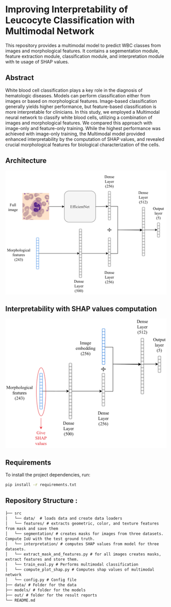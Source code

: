 # Improving Interpretability of Leucocyte Classification with Multimodal Network

This repository provides a multimodal model to predict WBC classes from images and morphological features. It contains a segementation module, feature extraction module, classification module, and interpretation module with te usage of SHAP values.

## Abstract
White blood cell classification plays a key role in the diagnosis of hematologic diseases. Models can perform classification either from images or based on morphological features. Image-based classification generally yields higher performance, but feature-based classification is more interpretable for clinicians. In this study, we employed a Multimodal neural network to classify white blood cells, utilizing a combination of images and morphological features. We compared this approach with image-only and feature-only training. While the highest performance was achieved with image-only training, the Multimodal model provided enhanced interpretability by the computation of SHAP values, and revealed crucial morphological features for biological characterization of the cells.

## Architecture
![alt text](architecture.png "Architecture of the Multimodal network. The network comprises two branches, one for each modality. They are fused through concatenation before the final dense layer, which gives the class prediction. Feature branch can be used to compute SHAP values")

## Interpretability with SHAP values computation
![alt text](subnetwork.png "Subnetwork used for SHAP value computation. Image embeddings are output by EfficientNet and concatenated to morphological features. SHAP values are only computed with respect to morphological features.")

## Requirements

To install the project dependencies, run:

```bash
pip install -r requirements.txt
```
## Repository Structure : 

```
├── src
│   └── data/  # loads data and create data loaders  
│   └── features/ # extracts geometric, color, and texture features from mask and save them
│   └── segmentation/ # creates masks for images from three datasets. Compute IoU with the test ground truth.
│   └── interpretation/ # computes SHAP values from model for three datasets.
│   └── extract_mask_and_features.py # for all images creates masks, extract features and store them.
│   └── train_eval.py # Performs multimodal classification
│   └── compute_plot_shap.py # Computes shap values of multimodal network
│   └── config.py # Config file
├── data/ # Folder for the data
├── models/ # folder for the models
├── out/ # folder for the result reports  
└── README.md                 

```